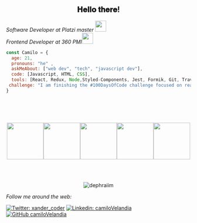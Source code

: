 <div align="center">
<h2> 𝐇𝐞𝐥𝐥𝐨 𝐭𝐡𝐞𝐫𝐞!</h2>
</div>

<p><em>Software Developer at Platzi master <img src="https://media.giphy.com/media/fYSnHlufseco8Fh93Z/giphy.gif" width="30">
 </br>Frontend Developer at 360 PMI</a><img src="https://media.giphy.com/media/WUlplcMpOCEmTGBtBW/giphy.gif" width="30"> 
</em></p>



```javascript
const Camilo = {
  age: 21,
  pronouns: "he" ,
  askMeAbout: ["web dev", "tech", "javascript dev"],
  code: [Javascript, HTML, CSS],
  tools: [React, Redux, Node,Styled-Components, Jest, Formik, Git, Travis CI ],
 challenge: "I am finishing the #100DaysOfCode challenge focused on react and javascript"
}
```

<br>
<br>
<br>
<p align="center">
  <img src="https://media3.giphy.com/media/ln7z2eWriiQAllfVcn/200w.webp" width="100"><img src="https://i.giphy.com/media/eNAsjO55tPbgaor7ma/200w.webp" width="100"><img src="https://media3.giphy.com/media/kdFc8fubgS31b8DsVu/giphy.webp" width="100"><img src="https://i.giphy.com/media/KzJkzjggfGN5Py6nkT/200.webp" width="100"><img src="https://i.giphy.com/media/IdyAQJVN2kVPNUrojM/200.webp" width="100">
</p>
<br>
<br>

<p align="center"><img src="https://komarev.com/ghpvc/?username=dephraiim" alt="dephraiim" /> </p>
<p align="center">

<i>Follow me around the web:</i><br>

[![Twitter: xander_coder](https://img.shields.io/twitter/follow/xander_coder?style=social)](https://twitter.com/xander_coder)
[![Linkedin: camiloVelandia](https://img.shields.io/badge/-camiloVelandia-blue?style=flat-square&logo=Linkedin&logoColor=white&link=https://www.linkedin.com/in/camiloVelandia/)](https://www.linkedin.com/in/camilo-velandia/)
[![GitHub camiloVelandia](https://img.shields.io/github/followers/camiloVelandia?label=follow&style=social)](https://github.com/camiloVelandia)





<!-- [🇱​🇮​🇳​🇰​🇪​🇩​🇮​🇳​](https://www.linkedin.com/in/absphreak/) ● [🇮​🇳​🇸​🇹​🇦​🇬​🇷​🇦​🇲​](https://www.instagram.com/absphreak/) ● [🇫​🇦​🇨​🇪​🇧​🇴​🇴​🇰​](https://www.facebook.com/originalphreak/) ● [🇸​🇵​🇴​🇹​🇮​🇫​🇾​](https://open.spotify.com/user/0170agi99s5hh187g7mtz245b) -->


<!--
**camiloVelandia/camiloVelandia** is a ✨ _special_ ✨ repository because its `README.md` (this file) appears on your GitHub profile.

Here are some ideas to get you started:

- 🔭 I’m currently working on ...
- 🌱 I’m currently learning ...
- 👯 I’m looking to collaborate on ...
- 🤔 I’m looking for help with ...
- 💬 Ask me about ...
- 📫 How to reach me: ...
- 😄 Pronouns: ...
- ⚡ Fun fact: ...
-->
